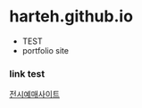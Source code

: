 # harteh.github.io
- TEST
- portfolio site

### link test
[전시예매사이트](https://harteh.github.io/MaruArte/)
